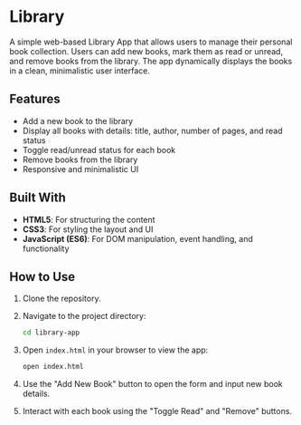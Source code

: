 # Library

A simple web-based Library App that allows users to manage their personal book collection. Users can add new books, mark them as read or unread, and remove books from the library. The app dynamically displays the books in a clean, minimalistic user interface.

## Features

- Add a new book to the library
- Display all books with details: title, author, number of pages, and read status
- Toggle read/unread status for each book
- Remove books from the library
- Responsive and minimalistic UI

## Built With

- **HTML5**: For structuring the content
- **CSS3**: For styling the layout and UI
- **JavaScript (ES6)**: For DOM manipulation, event handling, and functionality

## How to Use

1. Clone the repository.

2. Navigate to the project directory:

   ```bash
   cd library-app
   ```

3. Open `index.html` in your browser to view the app:

   ```bash
   open index.html
   ```

4. Use the "Add New Book" button to open the form and input new book details.

5. Interact with each book using the "Toggle Read" and "Remove" buttons.
